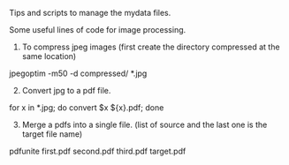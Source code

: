 Tips and scripts to manage the mydata files.

Some useful lines of code for image processing.

1. To compress jpeg images (first create the directory compressed at the same location)

jpegoptim -m50 -d compressed/ *.jpg

2. Convert jpg to a pdf file.

for x in *.jpg; do convert $x ${x}.pdf; done

3. Merge a pdfs into a single file. (list of source and the last one is the target file name)

pdfunite first.pdf second.pdf third.pdf target.pdf
